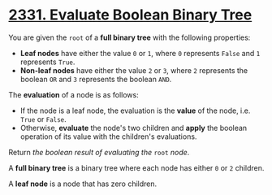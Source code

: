 # [2331. Evaluate Boolean Binary Tree](https://leetcode.com/problems/evaluate-boolean-binary-tree)

You are given the <code>root</code> of a <strong>full binary tree</strong> with the following properties:

- <strong>Leaf nodes</strong> have either the value <code>0</code> or <code>1</code>, where <code>0</code> represents <code>False</code> and <code>1</code> represents <code>True</code>.
- <strong>Non-leaf nodes</strong> have either the value <code>2</code> or <code>3</code>, where <code>2</code> represents the boolean <code>OR</code> and <code>3</code> represents the boolean <code>AND</code>.<br>

The <strong>evaluation</strong> of a node is as follows:

- If the node is a leaf node, the evaluation is the <strong>value</strong> of the node, i.e. <code>True</code> or <code>False</code>.
- Otherwise, <strong>evaluate</strong> the node's two children and <strong>apply</strong> the boolean operation of its value with the children's evaluations.
  
Return <em>the boolean result of evaluating the</em> <code>root</code> <em>node</em>.

A <strong>full binary tree</strong> is a binary tree where each node has either <code>0</code> or <code>2</code> children.

A <strong>leaf node</strong> is a node that has zero children.

